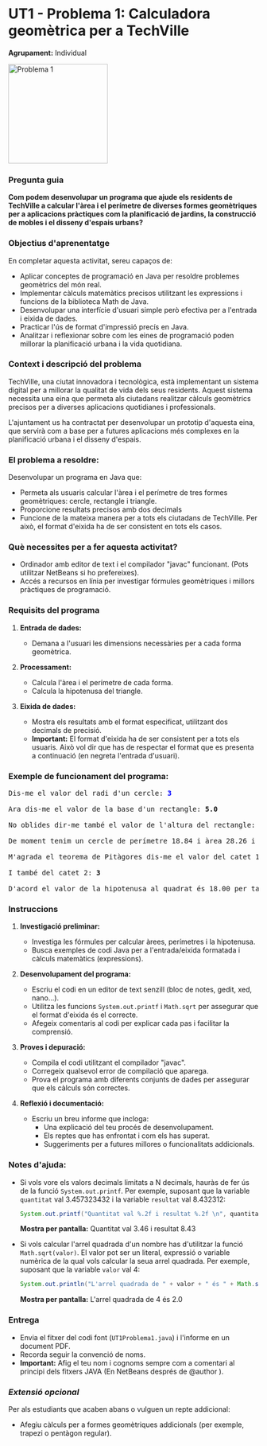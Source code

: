 # UT1 - Problema 1: Calculadora geomètrica per a TechVille


**Agrupament:** Individual 

<img src="./activitat1.1.webp" alt="Problema 1" width="200"/>

### **Pregunta guia**
**Com podem desenvolupar un programa que ajude els residents de TechVille a calcular l'àrea i el perímetre de diverses formes geomètriques per a aplicacions pràctiques com la planificació de  jardins, la construcció de mobles i el disseny d'espais urbans?**

### **Objectius d'aprenentatge**

En completar aquesta activitat, sereu capaços de:

- Aplicar conceptes de programació en Java per resoldre problemes geomètrics del món real.
- Implementar càlculs matemàtics precisos utilitzant les expressions i funcions de la biblioteca Math de Java.
- Desenvolupar una interfície d'usuari simple però efectiva per a l'entrada i eixida de dades.
- Practicar l'ús de format d'impressió precís en Java.
- Analitzar i reflexionar sobre com les eines de programació poden millorar la planificació urbana i la vida quotidiana.

### **Context i descripció del problema**

TechVille, una ciutat innovadora i tecnològica, està implementant un sistema digital per a millorar la qualitat de vida dels seus residents. Aquest sistema necessita una eina que permeta als ciutadans realitzar càlculs geomètrics precisos per a diverses aplicacions quotidianes i professionals.

L'ajuntament us ha contractat per desenvolupar un prototip d'aquesta eina, que servirà com a base per a futures aplicacions més complexes en la planificació urbana i el disseny d'espais.

### **El problema a resoldre:**

Desenvolupar un programa en Java que:
   - Permeta als usuaris calcular l'àrea i el perímetre de tres formes geomètriques: cercle, rectangle i triangle.
   - Proporcione resultats precisos amb dos decimals
   - Funcione de la mateixa manera per a tots els ciutadans de TechVille. Per això, el format d'eixida ha de ser consistent en tots els casos.

### **Què necessites per a fer aquesta activitat?**

- Ordinador amb editor de text i el compilador "javac" funcionant. (Pots utilitzar NetBeans si ho prefereixes).
- Accés a recursos en línia per investigar fórmules geomètriques i millors pràctiques de programació.

### **Requisits del programa**

1. **Entrada de dades:**
   - Demana a l'usuari les dimensions necessàries per a cada forma geomètrica.

2. **Processament:**
   - Calcula l'àrea i el perímetre de cada forma.
   - Calcula la hipotenusa del triangle.

3. **Eixida de dades:**
   - Mostra els resultats amb el format especificat, utilitzant dos decimals de precisió. 
   - **Important:** El format d'eixida ha de ser consistent per a tots els usuaris. Això vol dir que has de respectar el format que es presenta a continuació (en negreta l'entrada d'usuari).

### **Exemple de funcionament del programa:**
<pre>
Dis-me el valor del radi d'un cercle: <span style="color:blue"><b>3</b></span>

Ara dis-me el valor de la base d'un rectangle: <b>5.0</b>

No oblides dir-me també el valor de l'altura del rectangle: <b>4</b>

De moment tenim un cercle de perímetre 18.84 i àrea 28.26 i un rectangle d'àrea 20.00 

M'agrada el teorema de Pitàgores dis-me el valor del catet 1: <b>3</b>

I també del catet 2: <b>3</b>

D'acord el valor de la hipotenusa al quadrat és 18.00 per tant el valor de la hipotenusa és 4.24
</pre>

### **Instruccions**

1. **Investigació preliminar:**
   - Investiga les fórmules per calcular àrees, perímetres i la hipotenusa.
   - Busca exemples de codi Java per a l'entrada/eixida formatada i càlculs matemàtics (expressions).

2. **Desenvolupament del programa:**
   - Escriu el codi en un editor de text senzill (bloc de notes, gedit, xed, nano...).
   - Utilitza les funcions `System.out.printf` i `Math.sqrt` per assegurar que el format d'eixida és el correcte.
   - Afegeix comentaris al codi per explicar cada pas i facilitar la comprensió.

3. **Proves i depuració:**
   - Compila el codi utilitzant el compilador "javac".
   - Corregeix qualsevol error de compilació que aparega.
   - Prova el programa amb diferents conjunts de dades per assegurar que els càlculs són correctes.

4. **Reflexió i documentació:**
   - Escriu un breu informe que incloga:
      - Una explicació del teu procés de desenvolupament.
      - Els reptes que has enfrontat i com els has superat.
      - Suggeriments per a futures millores o funcionalitats addicionals.

### **Notes d'ajuda:**
 - Si vols vore els valors decimals limitats a N decimals, hauràs de fer ús de la funció `System.out.printf`. Per exemple, suposant que la variable `quantitat` val 3.457323432 i la variable `resultat` val 8.432312:

   ```java
   System.out.printf("Quantitat val %.2f i resultat %.2f \n", quantitat, resultat);
   ```

   **Mostra per pantalla:** Quantitat val 3.46 i resultat 8.43

 - Si vols calcular l'arrel quadrada d'un nombre has d'utilitzar la funció `Math.sqrt(valor)`. El valor pot ser un literal, expressió o variable numèrica de la qual vols calcular la seua arrel quadrada. Per exemple, suposant que la variable `valor` val 4:

   ```java
   System.out.println("L'arrel quadrada de " + valor + " és " + Math.sqrt(valor));
   ```

   **Mostra per pantalla:** L'arrel quadrada de 4 és 2.0


### **Entrega**

- Envia el fitxer del codi font (`UT1Problema1.java`) i l'informe en un document PDF.
- Recorda seguir la convenció de noms.
- **Important:** Afig el teu nom i cognoms sempre com a comentari al principi dels fitxers JAVA (En NetBeans després de \@author ).

### ***Extensió opcional***
Per als estudiants que acaben abans o vulguen un repte addicional:

- Afegiu càlculs per a formes geomètriques addicionals (per exemple, trapezi o pentàgon regular).